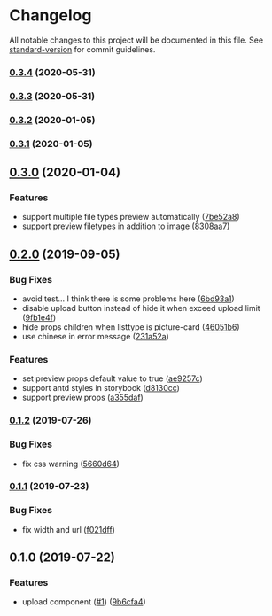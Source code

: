 # Changelog

All notable changes to this project will be documented in this file. See [standard-version](https://github.com/conventional-changelog/standard-version) for commit guidelines.

### [0.3.4](https://github.com/36node/sketch/compare/v0.3.3...v0.3.4) (2020-05-31)



### [0.3.3](https://github.com/36node/sketch/compare/v0.3.2...v0.3.3) (2020-05-31)



### [0.3.2](https://github.com/36node/sketch/compare/v0.3.1...v0.3.2) (2020-01-05)



### [0.3.1](https://github.com/36node/sketch/compare/v0.3.0...v0.3.1) (2020-01-05)



## [0.3.0](https://github.com/36node/sketch/compare/v0.2.0...v0.3.0) (2020-01-04)


### Features

* support multiple file types preview automatically ([7be52a8](https://github.com/36node/sketch/commit/7be52a8))
* support preview filetypes in addition to image ([8308aa7](https://github.com/36node/sketch/commit/8308aa7))



## [0.2.0](https://github.com/36node/sketch/compare/v0.1.2...v0.2.0) (2019-09-05)


### Bug Fixes

* avoid test... I think there is some problems here ([6bd93a1](https://github.com/36node/sketch/commit/6bd93a1))
* disable upload button instead of hide it when exceed upload limit ([9fb1e4f](https://github.com/36node/sketch/commit/9fb1e4f))
* hide props children when listtype is picture-card ([46051b6](https://github.com/36node/sketch/commit/46051b6))
* use chinese in error message ([231a52a](https://github.com/36node/sketch/commit/231a52a))


### Features

* set preview props default value to true ([ae9257c](https://github.com/36node/sketch/commit/ae9257c))
* support antd styles in storybook ([d8130cc](https://github.com/36node/sketch/commit/d8130cc))
* support preview props ([a355daf](https://github.com/36node/sketch/commit/a355daf))



### [0.1.2](https://github.com/36node/sketch/compare/v0.1.1...v0.1.2) (2019-07-26)


### Bug Fixes

* fix css warning ([5660d64](https://github.com/36node/sketch/commit/5660d64))



### [0.1.1](https://github.com/36node/sketch/compare/v0.1.0...v0.1.1) (2019-07-23)


### Bug Fixes

* fix width and url ([f021dff](https://github.com/36node/sketch/commit/f021dff))



## 0.1.0 (2019-07-22)


### Features

* upload component ([#1](https://github.com/36node/sketch/issues/1)) ([9b6cfa4](https://github.com/36node/sketch/commit/9b6cfa4))

